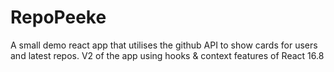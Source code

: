 # RepoPeeke

A small demo react app that utilises the github API to show cards for users and latest repos. V2 of the app using hooks & context features of React 16.8

